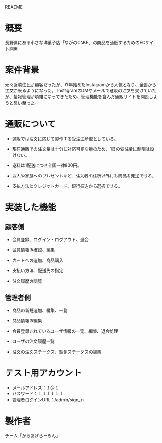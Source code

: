 README
# 概要
長野県にある小さな洋菓子店「ながのCAKE」の商品を通販するためのECサイト開発

# 案件背景
元々近隣住民が顧客だったが、昨年始めたInstagramから人気となり、全国から注文が来るようになった。 InstagramのDMやメールで通販の注文を受けていたが、情報管理が煩雑になってきたため、管理機能を含んだ通販サイトを開設しようと思い至った。

# 通販について
* 通販では注文に応じて製作する受注生産型としている。

* 現在通販での注文量は十分に対応可能な量のため、1日の受注量に制限は設けない。

* 送料は1配送につき全国一律800円。

* 友人や家族へのプレゼントなど、注文者の住所以外にも商品を発送できる。

* 支払方法はクレジットカード、銀行振込から選択できる。

# 実装した機能
## 顧客側

* 会員登録、ログイン・ログアウト、退会

* 会員情報の確認、編集

* カートへの追加、商品購入

* 支払い方法、配送先の指定

* 注文履歴の閲覧

## 管理者側

* 商品の新規追加、編集、一覧

* 商品情報の編集

* 会員登録されているユーザ情報の一覧、編集、退会処理

* ユーザの注文履歴一覧

* 注文の注文ステータス、製作ステータスの編集

# テスト用アカウント
* メールアドレス：１＠１
* パスワード：１１１１１１
* 管理者ログインURL：/admin/sign_in

# 製作者
チーム「からあげらーめん」


